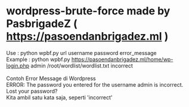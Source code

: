 # wordpress-brute-force made by PasbrigadeZ ( https://pasoendanbrigadez.ml )

Use : python wpbf.py url username password error_message<br/>
Example : python wpbf.py https://pasoendanbrigadez.ml/home/wp-login.php admin /root/wordlist/wordlist.txt incorrect<br/>
  <br/>
Contoh Error Message di Wordpress<br/>
  ERROR: The password you entered for the username admin is incorrect. Lost your password?<br/>
Kita ambil satu kata saja, seperti 'incorrect'
